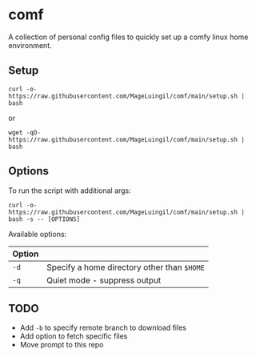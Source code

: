 comf
====

A collection of personal config files to quickly set up a comfy linux home environment.

Setup
-----

```
curl -o- https://raw.githubusercontent.com/MageLuingil/comf/main/setup.sh | bash
```
or
```
wget -qO- https://raw.githubusercontent.com/MageLuingil/comf/main/setup.sh | bash
```

Options
-------

To run the script with additional args:

```
curl -o- https://raw.githubusercontent.com/MageLuingil/comf/main/setup.sh | bash -s -- [OPTIONS]
```

Available options:

| Option |   |
| ------ | - |
|  `-d`  | Specify a home directory other than `$HOME`
|  `-q`  | Quiet mode - suppress output

TODO
----

* Add `-b` to specify remote branch to download files
* Add option to fetch specific files
* Move prompt to this repo
